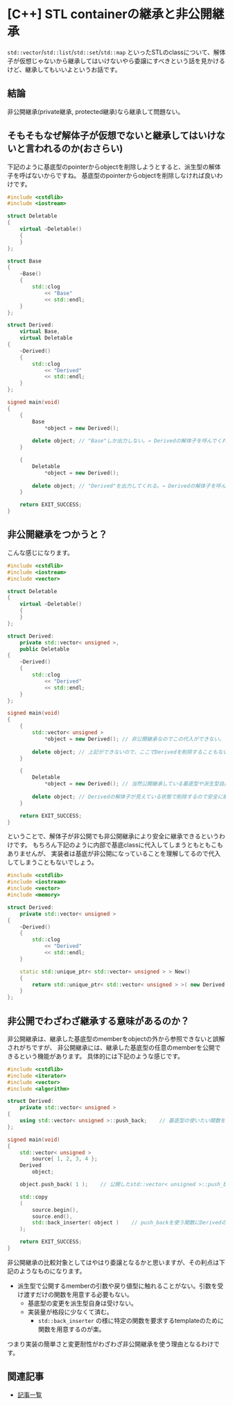 # [C++] STL containerの継承と非公開継承

`std::vector`/`std::list`/`std::set`/`std::map` といったSTLのclassについて、解体子が仮想じゃないから継承してはいけないやら委譲にすべきという話を見かけるけど、継承してもいいよというお話です。

## 結論

非公開継承(private継承, protected継承)なら継承して問題ない。

## そもそもなぜ解体子が仮想でないと継承してはいけないと言われるのか(おさらい)

下記のように基底型のpointerからobjectを削除しようとすると、派生型の解体子を呼ばないからですね。
基底型のpointerからobjectを削除しなければ良いわけです。

```C++
#include <cstdlib>
#include <iostream>

struct Deletable
{
    virtual ~Deletable()
    {
    }
};

struct Base
{
    ~Base()
    {
        std::clog
            << "Base"
            << std::endl;
    }
};

struct Derived:
    virtual Base,
    virtual Deletable
{
    ~Derived()
    {
        std::clog
            << "Derived"
            << std::endl;
    }
};

signed main(void)
{
    {
        Base
            *object = new Derived();
        
        delete object; // "Base"しか出力しない。→ Derivedの解体子を呼んでくれない。
    }

    {
        Deletable
            *object = new Derived();
        
        delete object; // "Derived"を出力してくれる。→ Derivedの解体子を呼んでくれる。
    }

    return EXIT_SUCCESS;
}
```

## 非公開継承をつかうと？

こんな感じになります。

```C++
#include <cstdlib>
#include <iostream>
#include <vector>

struct Deletable
{
    virtual ~Deletable()
    {
    }
};

struct Derived:
    private std::vector< unsigned >,
    public Deletable
{
    ~Derived()
    {
        std::clog
            << "Derived"
            << std::endl;
    }
};

signed main(void)
{
    {
        std::vector< unsigned >
            *object = new Derived(); // 非公開継承なのでこの代入ができない。
        
        delete object; // 上記ができないので、ここでDerivedを削除することもない。
    }

    {
        Deletable
            *object = new Derived(); // 当然公開継承している基底型や派生型自身であれば削除可能
        
        delete object; // Derivedの解体子が見えている状態で削除するので安全に削除できる。
    }

    return EXIT_SUCCESS;
}
```

ということで、解体子が非公開でも非公開継承により安全に継承できるというわけです。
もちろん下記のように内部で基底classに代入してしまうともともこもありませんが、
実装者は基底が非公開になっていることを理解してるので代入してしまうこともないでしょう。

```C++
#include <cstdlib>
#include <iostream>
#include <vector>
#include <memory>

struct Derived:
    private std::vector< unsigned >
{
    ~Derived()
    {
        std::clog
            << "Derived"
            << std::endl;
    }

    static std::unique_ptr< std::vector< unsigned > > New()
    {
        return std::unique_ptr< std::vector< unsigned > >( new Derived() );
    }
};
```

## 非公開でわざわざ継承する意味があるのか？

非公開継承は、継承した基底型のmemberをobjectの外から参照できないと誤解されがちですが、
非公開継承には、継承した基底型の任意のmemberを公開できるという機能があります。
具体的には下記のような感じです。

```C++
#include <cstdlib>
#include <iterator>
#include <vector>
#include <algorithm> 

struct Derived:
    private std::vector< unsigned >
{
    using std::vector< unsigned >::push_back;    // 基底型の使いたい関数を公開。
};

signed main(void)
{
    std::vector< unsigned >
        source{ 1, 2, 3, 4 };
    Derived
        object;

    object.push_back( 1 );    // 公開したstd::vector< unsigned >::push_backを呼び出している。

    std::copy
    (
        source.begin(),
        source.end(),
        std::back_inserter( object )    // push_backを使う関数にDerivedのobjectを渡すことができる。
    );

    return EXIT_SUCCESS;
}
```

非公開継承の比較対象としてはやはり委譲となるかと思いますが、その利点は下記のようなものになります。

- 派生型で公開するmemberの引数や戻り値型に触れることがない。引数を受け渡すだけの関数を用意する必要もない。
    - 基底型の変更を派生型自身は受けない。
    - 実装量が格段に少なくて済む。
        - `std::back_inserter` の様に特定の関数を要求するtemplateのために関数を用意するのが楽。

つまり実装の簡単さと変更耐性がわざわざ非公開継承を使う理由となるわけです。

## 関連記事

- [記事一覧](../index.md)